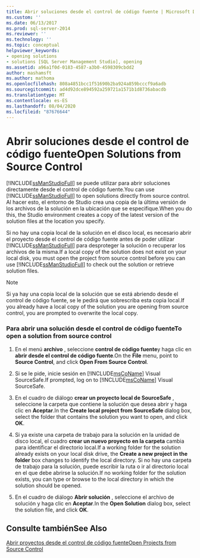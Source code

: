 ```yaml
---
title: Abrir soluciones desde el control de código fuente | Microsoft Docs
ms.custom: ''
ms.date: 06/13/2017
ms.prod: sql-server-2014
ms.reviewer: ''
ms.technology: ''
ms.topic: conceptual
helpviewer_keywords:
- opening solutions
- solutions [SQL Server Management Studio], opening
ms.assetid: a96a1f0d-0183-4587-a3b0-4598309cbdd2
author: mashamsft
ms.author: mathoma
ms.openlocfilehash: 808a4851bcc1f51690b2ba924a859bcccf9a6adb
ms.sourcegitcommit: ad4d92dce894592a259721a1571b1d8736abacdb
ms.translationtype: MT
ms.contentlocale: es-ES
ms.lasthandoff: 08/04/2020
ms.locfileid: "87676644"
---
```

# <a name="open-solutions-from-source-control"></a><span data-ttu-id="1e400-102">Abrir soluciones desde el control de código fuente</span><span class="sxs-lookup"><span data-stu-id="1e400-102">Open Solutions from Source Control</span></span>
  <span data-ttu-id="1e400-103">[!INCLUDE[ssManStudioFull](../includes/ssmanstudiofull-md.md)] se puede utilizar para abrir soluciones directamente desde el control de código fuente.</span><span class="sxs-lookup"><span data-stu-id="1e400-103">You can use [!INCLUDE[ssManStudioFull](../includes/ssmanstudiofull-md.md)] to open solutions directly from source control.</span></span> <span data-ttu-id="1e400-104">Al hacer esto, el entorno de Studio crea una copia de la última versión de los archivos de la solución en la ubicación que se especifique.</span><span class="sxs-lookup"><span data-stu-id="1e400-104">When you do this, the Studio environment creates a copy of the latest version of the solution files at the location you specify.</span></span>  
  
 <span data-ttu-id="1e400-105">Si no hay una copia local de la solución en el disco local, es necesario abrir el proyecto desde el control de código fuente antes de poder utilizar [!INCLUDE[ssManStudioFull](../includes/ssmanstudiofull-md.md)] para desproteger la solución o recuperar los archivos de la misma.</span><span class="sxs-lookup"><span data-stu-id="1e400-105">If a local copy of the solution does not exist on your local disk, you must open the project from source control before you can use [!INCLUDE[ssManStudioFull](../includes/ssmanstudiofull-md.md)] to check out the solution or retrieve solution files.</span></span>  
  
> [!NOTE]  
>  <span data-ttu-id="1e400-106">Si ya hay una copia local de la solución que se está abriendo desde el control de código fuente, se le pedirá que sobrescriba esta copia local.</span><span class="sxs-lookup"><span data-stu-id="1e400-106">If you already have a local copy of the solution you are opening from source control, you are prompted to overwrite the local copy.</span></span>  
  
### <a name="to-open-a-solution-from-source-control"></a><span data-ttu-id="1e400-107">Para abrir una solución desde el control de código fuente</span><span class="sxs-lookup"><span data-stu-id="1e400-107">To open a solution from source control</span></span>  
  
1.  <span data-ttu-id="1e400-108">En el menú **archivo** , seleccione **control de código fuente**y haga clic en **abrir desde el control de código fuente**.</span><span class="sxs-lookup"><span data-stu-id="1e400-108">On the **File** menu, point to **Source Control**, and click **Open From Source Control**.</span></span>  
  
2.  <span data-ttu-id="1e400-109">Si se le pide, inicie sesión en [!INCLUDE[msCoName](../includes/msconame-md.md)] Visual SourceSafe.</span><span class="sxs-lookup"><span data-stu-id="1e400-109">If prompted, log on to [!INCLUDE[msCoName](../includes/msconame-md.md)] Visual SourceSafe.</span></span>  
  
3.  <span data-ttu-id="1e400-110">En el cuadro de diálogo **crear un proyecto local de SourceSafe** , seleccione la carpeta que contiene la solución que desea abrir y haga clic en **Aceptar**.</span><span class="sxs-lookup"><span data-stu-id="1e400-110">In the **Create local project from SourceSafe** dialog box, select the folder that contains the solution you want to open, and click **OK**.</span></span>  
  
4.  <span data-ttu-id="1e400-111">Si ya existe una carpeta de trabajo para la solución en la unidad de disco local, el cuadro **crear un nuevo proyecto en la carpeta** cambia para identificar el directorio local.</span><span class="sxs-lookup"><span data-stu-id="1e400-111">If a working folder for the solution already exists on your local disk drive, the **Create a new project in the folder** box changes to identify the local directory.</span></span> <span data-ttu-id="1e400-112">Si no hay una carpeta de trabajo para la solución, puede escribir la ruta o ir al directorio local en el que debe abrirse la solución.</span><span class="sxs-lookup"><span data-stu-id="1e400-112">If no working folder for the solution exists, you can type or browse to the local directory in which the solution should be opened.</span></span>  
  
5.  <span data-ttu-id="1e400-113">En el cuadro de diálogo **Abrir solución** , seleccione el archivo de solución y haga clic en **Aceptar**.</span><span class="sxs-lookup"><span data-stu-id="1e400-113">In the **Open Solution** dialog box, select the solution file, and click **OK**.</span></span>  
  
## <a name="see-also"></a><span data-ttu-id="1e400-114">Consulte también</span><span class="sxs-lookup"><span data-stu-id="1e400-114">See Also</span></span>  
 [<span data-ttu-id="1e400-115">Abrir proyectos desde el control de código fuente</span><span class="sxs-lookup"><span data-stu-id="1e400-115">Open Projects from Source Control</span></span>](../../2014/database-engine/open-projects-from-source-control.md)  
  
  
